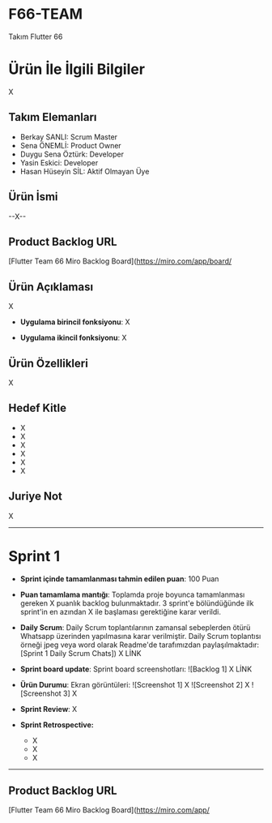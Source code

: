 # **F66-TEAM**

Takım Flutter 66

# Ürün İle İlgili Bilgiler
X

## Takım Elemanları
- Berkay SANLI: Scrum Master
- Sena ÖNEMLİ: Product Owner
- Duygu Sena Öztürk: Developer
- Yasin Eskici: Developer
- Hasan Hüseyin SİL: Aktif Olmayan Üye

## Ürün İsmi

--X--

## Product Backlog URL

[Flutter Team 66 Miro Backlog Board](https://miro.com/app/board/

## Ürün Açıklaması

X

- **Uygulama birincil fonksiyonu**: X

- **Uygulama ikincil fonksiyonu**: X

## Ürün Özellikleri

X

## Hedef Kitle

- X
- X
- X
- X
- X
- X

## Juriye Not

X


---

# Sprint 1

- **Sprint içinde tamamlanması tahmin edilen puan**: 100 Puan


- **Puan tamamlama mantığı**: Toplamda proje boyunca tamamlanması gereken X puanlık backlog bulunmaktadır. 3 sprint'e bölündüğünde ilk sprint'in en azından X ile başlaması gerektiğine karar verildi.


- **Daily Scrum**: Daily Scrum toplantılarının zamansal sebeplerden ötürü Whatsapp üzerinden yapılmasına karar verilmiştir. Daily Scrum toplantısı örneği jpeg veya word olarak Readme'de tarafımızdan paylaşılmaktadır: [Sprint 1 Daily Scrum Chats]) X LİNK

- **Sprint board update**: Sprint board screenshotları: 
![Backlog 1] X LİNK


- **Ürün Durumu**: Ekran görüntüleri:
  ![Screenshot 1] X
  ![Screenshot 2] X
  ![Screenshot 3] X
- **Sprint Review**: 
X

- **Sprint Retrospective:**
  - X
  - X
  - X
 


---

## Product Backlog URL

[Flutter Team 66 Miro Backlog Board](https://miro.com/app/

